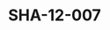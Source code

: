 ---
pid: SHA-12-007
title: SHA-12-007
language: en
original_label: 
rights: Sharhabil Ahmed
location_of_original: Sharhabil Ahmed
photographer_or_studio: 
scanned_from: photograph 9.9 by 15.1
_date: '1988'
location: Emirates, al 'Ain
description: Sharhabil Ahmed and two others in a bus
additional_notes: 
permission_display: 'yes'
on_server: 'no'
on_website: 'no'
permalink: /photopages/en/SHA-12-007
layout: photo-page
---